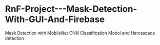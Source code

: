 # RnF-Project---Mask-Detection-With-GUI-And-Firebase
Mask Detection with MobileNet CNN Classification Model and Harcascade detection
